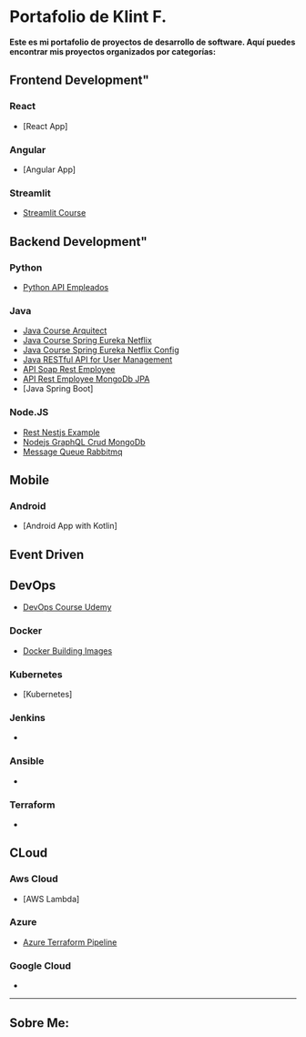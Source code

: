 # Portafolio de Klint F.

**Este es mi portafolio de proyectos de desarrollo de software. Aquí puedes encontrar mis proyectos organizados por categorías:**

## Frontend Development"

### React
- [React App]

### Angular
- [Angular App]

### Streamlit
- [Streamlit Course](https://github.com/klintfox/streamlit_course)


## Backend Development"

### Python
- [Python API Empleados](https://github.com/klintfox/api_employee_python)

### Java
- [Java Course Arquitect](https://github.com/klintfox/course-java-arquitect)
- [Java Course Spring Eureka Netflix](https://github.com/klintfox/course-spring-eureka-netflix)
- [Java Course Spring Eureka Netflix Config](https://github.com/klintfox/course-spring-eureka-netflix-config)
- [Java RESTful API for User Management](https://github.com/klintfox/api-user-managemenet)
- [API Soap Rest Employee](https://github.com/klintfox/api-soap-rest-employee)
- [API Rest Employee MongoDb JPA](https://github.com/klintfox/api-rest-employee-mongodb-jpa)
- [Java Spring Boot]

### Node.JS
- [Rest Nestjs Example](https://github.com/klintfox/ws-rest-nestjs/tree/master)
- [Nodejs GraphQL Crud MongoDb](https://github.com/klintfox/nodejs-graphql-crud-mongodb)
- [Message Queue Rabbitmq](https://github.com/klintfox/message-queue-rabbitmq)

## Mobile

### Android

- [Android App with Kotlin]

## Event Driven


## DevOps

- [DevOps Course Udemy](https://github.com/klintfox/course-devops-masterclass)

### Docker
- [Docker Building Images](https://github.com/klintfox/docker-images)

### Kubernetes
- [Kubernetes]

### Jenkins
- 

### Ansible
-

### Terraform
-

## CLoud

### Aws Cloud
- [AWS Lambda]

### Azure
- [Azure Terraform Pipeline](https://github.com/klintfox/azure-devops-kubernetes-terraform-pipeline)

### Google Cloud
- 

*** 

## Sobre Me: 
